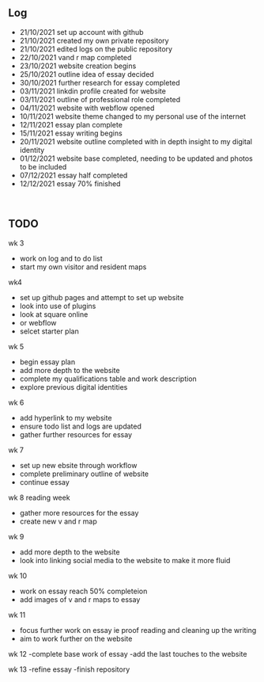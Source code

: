 
## Log
- 21/10/2021 set up account with github
- 21/10/2021 created my own private repository 
- 21/10/2021 edited logs on the public repository
- 22/10/2021 vand r map completed
- 23/10/2021 website creation begins
- 25/10/2021 outline idea of essay decided
- 30/10/2021 further research for essay completed
- 03/11/2021 linkdin profile created for website
- 03/11/2021 outline of professional role completed
- 04/11/2021 website with webflow opened
- 10/11/2021 website theme changed to my personal use of the internet
- 12/11/2021 essay plan complete
- 15/11/2021 essay writing begins
- 20/11/2021 website outline completed with in depth insight to my digital identity 
- 01/12/2021 website base completed, needing to be updated and photos to be included
- 07/12/2021 essay half completed
- 12/12/2021 essay 70% finished

<br>

## TODO
wk 3
- work on log and to do list
- start my own visitor and resident maps

wk4
- set up github pages and attempt to set up website
- look into use of plugins
- look at square online
- or webflow
- selcet starter plan 

wk 5
- begin essay plan 
- add more depth to the website 
- complete my qualifications table and work description 
- explore previous digital identities

wk 6
- add hyperlink to my website
- ensure todo list and logs are updated
- gather further resources for essay 

wk 7 
- set up new ebsite through workflow
- complete preliminary outline of website
- continue essay

wk 8 reading week
- gather more resources for the essay
- create new v and r map

wk 9
- add more depth to the website
- look into linking social media to the website to make it more fluid

wk 10 
- work on essay reach 50% completeion 
- add images of v and r maps to essay 

wk 11
- focus further work on essay ie proof reading and cleaning up the writing
- aim to work further on the website

wk 12
-complete base work of essay
-add the last touches to the website

wk 13
-refine essay
-finish repository



